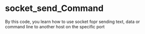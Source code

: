 # socket_send_Command
By this code, you learn how to use socket fopr sending text, data or command line to another host on the specific port

